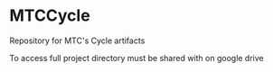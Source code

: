 # MTCCycle
Repository for MTC's Cycle artifacts


To access full project directory must be shared with on google drive
